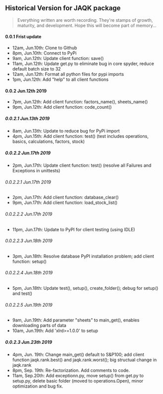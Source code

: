 ## Historical Version for JAQK package

> Everything written are worth recording. They're stamps of growth, maturity, and development. Hope this will become part of memory...

#### 0.0.1 Frist update
- 12am, Jun.10th: Clone to Github
- 8pm, Jun.10th: Connect to PyPi
- 9am, Jun.12th: Update client function: save()
- 11am, Jun.12th: Update get.py to eliminate bug in core spyder, reduce default batch size to 32
- 12am, Jun.12th: Format all python files for pypi imports
- 1pm, Jun.12th: Add "help" to all client functions
#### 0.0.2 Jun.12th 2019
- 7pm, Jun.12th: Add client function: factors_name(), sheets_name()
- 9pm, Jun.12th: Add client function: code_count()
##### 0.0.2.1 Jun.13th 2019
- 8am, Jun.13th: Update to reduce bug for PyPi import
- 4pm, Jun.15th: Add client function: test() (test includes operations, basics, calculations, factors, stock)
##### 0.0.2.2 Jun.17th 2019
- 2pm, Jun.17th: Update client function: test() (resolve all Failures and Exceptions in unittests)
###### 0.0.2.2.1 Jun.17th 2019
- 2pm, Jun.17th: Add client function: database_clear()
- 9pm, Jun.17th: Add client function: load_stock_list()
###### 0.0.2.2.2 Jun.17th 2019
- 11pm, Jun.17th: Update to PyPI for client testing (using IDLE)
###### 0.0.2.2.3 Jun.18th 2019
- 3pm, Jun.18th: Resolve database PyPI installation problem; add client function: setup()
###### 0.0.2.2.4 Jun.18th 2019
- 5pm, Jun.18th: Update test(), setup(), create_folder(); debug for setup() and test()
###### 0.0.2.2.5 Jun.19th 2019
- 9am, Jun.19th: Add parameter "sheets" to main_get(), enables downloading parts of data
- 10am, Jun.19th: Add 'xlrd>=1.0.0' to setup
##### 0.0.2.3 Jun.23th 2019
- 4pm, Jun. 19th: Change main_get() default to S&P100; add client function jaqk.rank.best() and jaqk.rank.worst(); big structual change in jaqk.rank
- 8pm, Sep. 19th: Re-factorization. Add comments to code. 
- 11am, Sep.20th: Add exceptionn.py, move setup() from get.py to setup.py, delete basic folder (moved to operations.Open), minor optimization and bug fix.